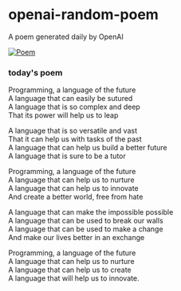 
# openai-random-poem
 A poem generated daily by OpenAI

[![Poem](https://github.com/fbiego/openai-random-poem/actions/workflows/main.yml/badge.svg)](https://github.com/fbiego/openai-random-poem/actions/workflows/main.yml)

### today's poem  
  
Programming, a language of the future  
A language that can easily be sutured  
A language that is so complex and deep  
That its power will help us to leap  
  
A language that is so versatile and vast  
That it can help us with tasks of the past  
A language that can help us build a better future  
A language that is sure to be a tutor  
  
Programming, a language of the future  
A language that can help us to nurture  
A language that can help us to innovate  
And create a better world, free from hate  
  
A language that can make the impossible possible  
A language that can be used to break our walls  
A language that can be used to make a change  
And make our lives better in an exchange  
  
Programming, a language of the future  
A language that can help us to nurture  
A language that can help us to create  
A language that will help us to innovate.